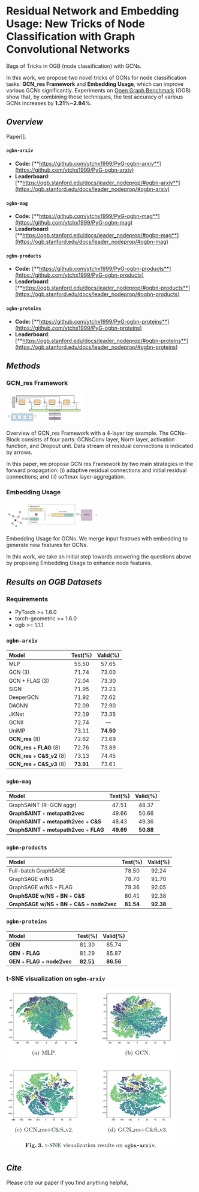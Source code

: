 # Residual Network and Embedding Usage: New Tricks of Node Classification with Graph Convolutional Networks

Bags of Tricks in OGB (node classification) with GCNs.

In this work, we propose two novel tricks of GCNs for node classification tasks:  **GCN\_res Framework** and **Embedding Usage**, which can improve various GCNs significantly. Experiments on [Open Graph Benchmark](https://ogb.stanford.edu/)  (OGB) show that, by combining these techniques, the test accuracy of various GCNs increases by **1.21**%~**2.84**%. 

## *Overview*

Paper[].

#### `ogbn-arxiv`

+ **Code:** [**https://github.com/ytchx1999/PyG-ogbn-arxiv**](https://github.com/ytchx1999/PyG-ogbn-arxiv)
+ **Leaderboard**: [**https://ogb.stanford.edu/docs/leader_nodeprop/#ogbn-arxiv**](https://ogb.stanford.edu/docs/leader_nodeprop/#ogbn-arxiv)

#### `ogbn-mag`

+ **Code:** [**https://github.com/ytchx1999/PyG-ogbn-mag**](https://github.com/ytchx1999/PyG-ogbn-mag)
+ **Leaderboard**: [**https://ogb.stanford.edu/docs/leader_nodeprop/#ogbn-mag**](https://ogb.stanford.edu/docs/leader_nodeprop/#ogbn-mag)

#### `ogbn-products`

+ **Code:** [**https://github.com/ytchx1999/PyG-ogbn-products**](https://github.com/ytchx1999/PyG-ogbn-products)
+ **Leaderboard**: [**https://ogb.stanford.edu/docs/leader_nodeprop/#ogbn-products**](https://ogb.stanford.edu/docs/leader_nodeprop/#ogbn-products)

#### `ogbn-proteins`

+ **Code:** [**https://github.com/ytchx1999/PyG-ogbn-proteins**](https://github.com/ytchx1999/PyG-ogbn-proteins)
+ **Leaderboard**: [**https://ogb.stanford.edu/docs/leader_nodeprop/#ogbn-proteins**](https://ogb.stanford.edu/docs/leader_nodeprop/#ogbn-proteins)

## *Methods*

### GCN_res Framework

<img src="./image/GCN_res_fig.jpeg" style="zoom:20%;" />

Overview of GCN_res Framework with a 4-layer toy example. The GCNs-Block consists of four parts: GCNsConv layer, Norm layer, activation function, and Dropout unit. Data stream of residual connections is indicated by arrows.

In this paper, we propose GCN res Framework by two main strategies in the forward propagation: (i) adaptive residual connections and initial residual connections; and (ii) softmax layer-aggregation.

### Embedding Usage

<img src="./image/Embedding.jpeg" alt="Embedding Usage" style="zoom:24%;" />

Embedding Usage for GCNs. We merge input featrues with embedding to generate new features for GCNs.

In this work, we take an initial step towards answering the questions above by proposing Embedding Usage to enhance node features.

## *Results on OGB Datasets*

###  Requirements

- PyTorch >= 1.6.0
- torch-geometric >= 1.6.0
- ogb >= 1.1.1

### `ogbn-arxiv`

| **Model**                      | **Test(%)** | **Valid(%)** |
| :--------------- | :---------: | :----------: |
| MLP                            |    55.50    |    57.65     |
| GCN (3)                        |    71.74    |    73.00     |
| GCN + FLAG (3)                 |    72.04    |    73.30     |
| SIGN                           |    71.95    |    73.23     |
| DeeperGCN                      |    71.92    |    72.62     |
| DAGNN                          |    72.09    |    72.90     |
| JKNet                          |    72.19    |    73.35     |
| GCNII                          |    72.74    |      —       |
| UniMP                          |    73.11    |  **74.50**   |
| **GCN\_res** (8)               |    72.62    |    73.69     |
| **GCN\_res** + **FLAG** (8)    |    72.76    |    73.89     |
| **GCN\_res** + **C&S\_v2** (8) |    73.13    |    74.45     |
| **GCN\_res** + **C&S\_v3** (8) |  **73.91**  |    73.61     |

### `ogbn-mag`

| **Model**                                    | **Test(%)** | **Valid(%)** |
| :------------------------------------------- | :---------: | :----------: |
| GraphSAINT (R-GCN aggr)                      |    47.51    |    48.37     |
| **GraphSAINT** + **metapath2vec**            |    49.66    |    50.66     |
| **GraphSAINT** + **metapath2vec** + **C&S**  |    48.43    |    49.36     |
| **GraphSAINT** + **metapath2vec** + **FLAG** |  **49.69**  |  **50.88**   |

### `ogbn-products`

| **Model**                                            | **Test(%)** | **Valid(%)** |
| :--------------------------------------------------- | :---------: | :----------: |
| Full-batch GraphSAGE                                 |    78.50    |    92.24     |
| GraphSAGE w/NS                                       |    78.70    |    91.70     |
| GraphSAGE w/NS + FLAG                                |    79.36    |    92.05     |
| **GraphSAGE w/NS** + **BN** + **C&S**                |    80.41    |    92.38     |
| **GraphSAGE w/NS** + **BN** + **C&S** + **node2vec** |  **81.54**  |  **92.38**   |

### `ogbn-proteins`

| **Model**                         | **Test(%)** | **Valid(%)** |
| :-------------------------------- | :---------: | :----------: |
| **GEN**                           |    81.30    |    85.74     |
| **GEN** + **FLAG**                |    81.29    |    85.87     |
| **GEN** + **FLAG** + **node2vec** |  **82.51**  |  **86.56**   |

### t-SNE visualization on `ogbn-arxiv`

<img src="./image/t-SNE.png" alt="t-" style="zoom:60%;" />

## *Cite*

Please cite our paper if you find anything helpful,

```

```

